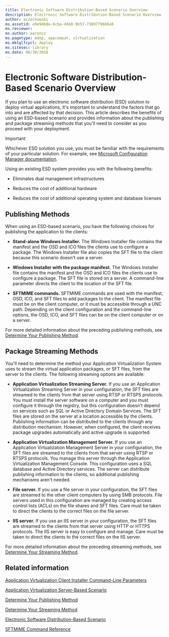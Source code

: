 ```yaml
---
title: Electronic Software Distribution-Based Scenario Overview
description: Electronic Software Distribution-Based Scenario Overview
author: aczechowski
ms.assetid: e9e94b8a-6cba-4de8-9b57-73897796b6a0
ms.reviewer:
ms.author: aaroncz
ms.pagetype: mdop, appcompat, virtualization
ms.mktglfcycl: deploy
ms.sitesec: library
ms.date: 08/30/2016
---
```



# Electronic Software Distribution-Based Scenario Overview


If you plan to use an electronic software distribution (ESD) solution to deploy virtual applications, it's important to understand the factors that go into and are affected by that decision. This article describes the benefits of using an ESD-based scenario and provides information about the publishing and package streaming methods that you'll need to consider as you proceed with your deployment.

> [!IMPORTANT]
> Whichever ESD solution you use, you must be familiar with the requirements of your particular solution. For example, see [Microsoft Configuration Manager documentation](/mem/configmgr/).



Using an existing ESD system provides you with the following benefits:

-   Eliminates dual management infrastructures

-   Reduces the cost of additional hardware

-   Reduces the cost of additional operating system and database licenses

## Publishing Methods


When using an ESD-based scenario, you have the following choices for publishing the application to the clients:

-   **Stand-alone Windows Installer.** The Windows Installer file contains the manifest and the OSD and ICO files the clients use to configure a package. The Windows Installer file also copies the SFT file to the client because this scenario doesn't use a server.

-   **Windows Installer with the package manifest.** The Windows Installer file contains the manifest and the OSD and ICO files the clients use to configure a package. The SFT file is stored on a server. A command-line parameter directs the client to the location of the SFT file.

-   **SFTMIME commands.** SFTMIME commands are used with the manifest, OSD, ICO, and SFT files to add packages to the client. The manifest file must be on the client computer, or it must be accessible through a UNC path. Depending on the client configuration and the command-line options, the OSD, ICO, and SFT files can be on the client computer or on a server.

For more detailed information about the preceding publishing methods, see [Determine Your Publishing Method](determine-your-publishing-method.md).

## Package Streaming Methods


You'll need to determine the method your Application Virtualization System uses to stream the virtual application packages, or SFT files, from the server to the clients. The following streaming options are available:

-   **Application Virtualization Streaming Server.** If you use an Application Virtualization Streaming Server in your configuration, the SFT files are streamed to the clients from that server using RTSP or RTSPS protocols. You must install the server software on a computer and you must configure it through the registry, but this configuration doesn't depend on services such as SQL or Active Directory Domain Services. The SFT files are stored on the server at a location accessible by the clients. Publishing information can be distributed to the clients through any distribution mechanism. However, when configured, the client receives package upgrades automatically and active upgrade is supported.

-   **Application Virtualization Management Server.** If you use an Application Virtualization Management Server in your configuration, the SFT files are streamed to the clients from that server using RTSP or RTSPS protocols. You manage this server through the Application Virtualization Management Console. This configuration uses a SQL database and Active Directory services. The server can distribute publishing information to the clients, so additional publishing mechanisms aren't needed.

-   **File server.** If you use a file server in your configuration, the SFT files are streamed to the other client computers by using SMB protocols. File servers used in this configuration are managed by creating access control lists (ACLs) on the file shares and SFT files. Care must be taken to direct the clients to the correct files on the file server.

-   **IIS server.** If you use an IIS server in your configuration, the SFT files are streamed to the clients from that server using HTTP or HTTPS protocols. The IIS server is easy to configure and manage. Care must be taken to direct the clients to the correct files on the IIS server.

For more detailed information about the preceding streaming methods, see [Determine Your Streaming Method](determine-your-streaming-method.md).

## Related information

[Application Virtualization Client Installer Command-Line Parameters](application-virtualization-client-installer-command-line-parameters.md)

[Application Virtualization Server-Based Scenario](application-virtualization-server-based-scenario.md)

[Determine Your Publishing Method](determine-your-publishing-method.md)

[Determine Your Streaming Method](determine-your-streaming-method.md)

[Electronic Software Distribution-Based Scenario](electronic-software-distribution-based-scenario.md)

[SFTMIME Command Reference](sftmime--command-reference.md)
